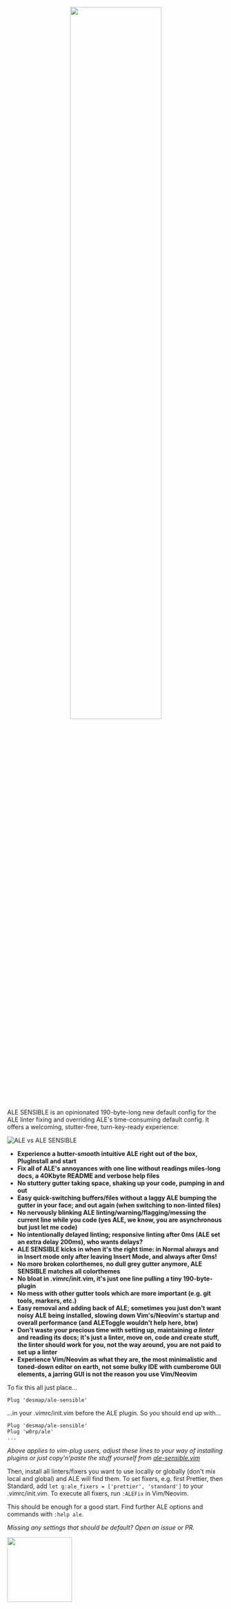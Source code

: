 <p align='center'><img src='https://user-images.githubusercontent.com/43666255/50660194-3c749200-0f9f-11e9-8668-520662ae79d0.png' width='65%'/></p>

ALE SENSIBLE is an opinionated 190-byte-long new default config for the ALE linter fixing and overriding ALE's time-consuming default config. It offers a welcoming, stutter-free, turn-key-ready experience:

![ALE vs ALE SENSIBLE](https://user-images.githubusercontent.com/43666255/50661068-3df38980-0fa2-11e9-8a6c-e657232484db.png)

- **Experience a butter-smooth intuitive ALE right out of the box, PlugInstall and start** 
- **Fix all of ALE's annoyances with one line without readings miles-long docs, a 40Kbyte README and verbose help files**
- **No stuttery gutter taking space, shaking up your code, pumping in and out**
- **Easy quick-switching buffers/files without a laggy ALE bumping the gutter in your face; and out again (when switching to non-linted files)**
- **No nervously blinking ALE linting/warning/flagging/messing the current line while you code (yes ALE, we know, you are asynchronous but just let me code)**
- **No intentionally delayed linting; responsive linting after 0ms (ALE set an extra delay 200ms), who wants delays?**
- **ALE SENSIBLE kicks in when it's the right time: in Normal always and in Insert mode only after leaving Insert Mode, and always after 0ms!** 
- **No more broken colorthemes, no dull grey gutter anymore, ALE SENSIBLE matches all colorthemes**
- **No bloat in .vimrc/init.vim, it's just one line pulling a tiny 190-byte-plugin**
- **No mess with other gutter tools which are more important (e.g. git tools, markers, etc.)**
- **Easy removal and adding back of ALE; sometimes you just don't want noisy ALE being installed, slowing down Vim's/Neovim's startup and overall performance (and ALEToggle wouldn't help here, btw)**
- **Don't waste your precious time with setting up, maintaining _a linter_ and reading its docs; it's just a linter, move on, code and create stuff, the linter should work for you, not the way around, you are not paid to set up a linter**
- **Experience Vim/Neovim as what they are, the most minimalistic and toned-down editor on earth, not some bulky IDE with cumberome GUI elements, a jarring GUI is not the reason you use Vim/Neovim**

To fix this all just place...

```
Plug 'desmap/ale-sensible'
```
...in your .vimrc/init.vim before the ALE plugin. So you should end up with...
```
Plug 'desmap/ale-sensible'
Plug 'w0rp/ale'
...
```
_Above applies to vim-plug users, adjust these lines to your way of installing plugins or just copy'n'paste the stuff yourself from [ale-sensible.vim](https://github.com/desmap/ale-sensible/blob/master/plugin/ale-sensible.vim)_

Then, install all linters/fixers you want to use locally or globally (don't mix local and global) and ALE will find them. To set fixers, e.g. first Prettier, then Standard, add `let g:ale_fixers = ['prettier', 'standard']` to your .vimrc/init.vim. To execute all fixers, run `:ALEFix` in Vim/Neovim.

This should be enough for a good start. Find further ALE options and commands with `:help ale`.

_Missing any settings that should be default? Open an issue or PR._

<img src='https://user-images.githubusercontent.com/43666255/50661376-413b4500-0fa3-11e9-9bd4-7248514f576a.png' width=150/>

